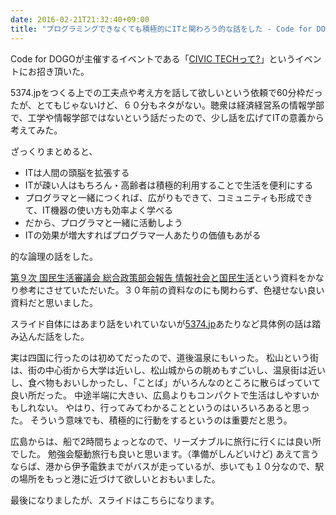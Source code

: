```yaml
---
date: 2016-02-21T21:32:40+09:00
title: "プログラミングできなくても積極的にITと関わろう的な話をした - Code for DOGO 「CIVIC TECKって?」"
---
```


Code for DOGOが主催するイベントである「[CIVIC TECHって?](https://www.facebook.com/events/439183519625135/)」というイベントにお招き頂いた。

5374.jpをつくる上での工夫点や考え方を話して欲しいという依頼で60分枠だったが、とてもじゃないけど、６０分もネタがない。聴衆は経済経営系の情報学部で、工学や情報学部ではないという話だったので、少し話を広げてITの意義から考えてみた。

ざっくりまとめると、

* ITは人間の頭脳を拡張する
* ITが疎い人はもちろん・高齢者は積極的利用することで生活を便利にする
* プログラマと一緒につくれば、広がりもできて、コミュニティも形成できて、IT機器の使い方も効率よく学べる
* だから、プログラマと一緒に活動しよう
* ITの効果が増大すればプログラマ一人あたりの価値もあがる

的な論理の話をした。

[第９次 国民生活審議会 総合政策部会報告 情報社会と国民生活](http://www.caa.go.jp/seikatsu/shingikai2/kako/spc09/houkoku_a/spc09-houkoku_a-contents.html)という資料をかなり参考にさせていただいた。３０年前の資料なのにも関わらず、色褪せない良い資料だと思いました。

スライド自体にはあまり話をいれていないが[5374.jp](http://5374.jp/)あたりなど具体例の話は踏み込んだ話をした。

実は四国に行ったのは初めてだったので、道後温泉にもいった。
松山という街は、街の中心街から大学は近いし、松山城からの眺めもすごいし、温泉街は近いし、食べ物もおいしかったし、「ことば」がいろんなのところに散らばっていて良い所だった。
中途半端に大きい、広島よりもコンパクトで生活はしやすいかもしれない。
やはり、行ってみてわかることというのはいろいろあると思った。
そういう意味でも、積極的に行動をするというのは重要だと思う。

広島からは、船で2時間ちょっとなので、リーズナブルに旅行に行くには良い所でした。
勉強会駆動旅行も良いと思います。（準備がしんどいけど)
あえて言うならば、港から伊予電鉄までがバスが走っているが、歩いても１０分なので、駅の場所をもっと港に近づけて欲しいとおもいました。

最後になりましたが、スライドはこちらになります。

<script async class="speakerdeck-embed" data-id="fe765e328e4f4d4184393efa0041031a" data-ratio="1.33333333333333" src="//speakerdeck.com/assets/embed.js"></script>
